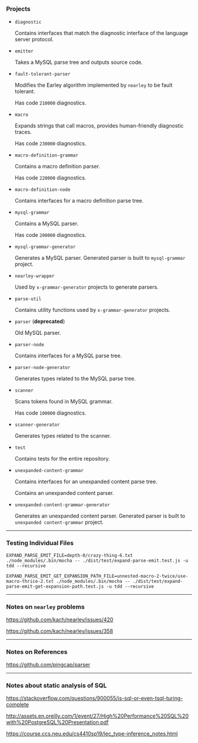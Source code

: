 ### Projects

+ `diagnostic`

  Contains interfaces that match the diagnostic interface of the language server protocol.

+ `emitter`

  Takes a MySQL parse tree and outputs source code.

+ `fault-tolerant-parser`

  Modifies the Earley algorithm implemented by `nearley` to be fault tolerant.

  Has code `210000` diagnostics.

+ `macro`

  Expands strings that call macros, provides human-friendly diagnostic traces.

  Has code `230000` diagnostics.

+ `macro-definition-grammar`

  Contains a macro definition parser.

  Has code `220000` diagnostics.

+ `macro-definition-node`

  Contains interfaces for a macro definition parse tree.

+ `mysql-grammar`

  Contains a MySQL parser.

  Has code `200000` diagnostics.

+ `mysql-grammar-generator`

  Generates a MySQL parser. Generated parser is built to `mysql-grammar` project.

+ `nearley-wrapper`

  Used by `x-grammar-generator` projects to generate parsers.

+ `parse-util`

  Contains utility functions used by `x-grammar-generator` projects.

+ `parser` (**deprecated**)

  Old MySQL parser.

+ `parser-node`

  Contains interfaces for a MySQL parse tree.

+ `parser-node-generator`

  Generates types related to the MySQL parse tree.

+ `scanner`

  Scans tokens found in MySQL grammar.

  Has code `100000` diagnostics.

+ `scanner-generator`

  Generates types related to the scanner.

+ `test`

  Contains tests for the entire repository.

+ `unexpanded-content-grammar`

  Contains interfaces for an unexpanded content parse tree.

  Contains an unexpanded content parser.

+ `unexpanded-content-grammar-generator`

  Generates an unexpanded content parser. Generated parser is built to `unexpanded content-grammar` project.

-----

### Testing Individual Files

```
EXPAND_PARSE_EMIT_FILE=depth-0/crazy-thing-6.txt ./node_modules/.bin/mocha -- ./dist/test/expand-parse-emit.test.js -u tdd --recursive
```
```
EXPAND_PARSE_EMIT_GET_EXPANSION_PATH_FILE=unnested-macro-2-twice/use-macro-thrice-2.txt ./node_modules/.bin/mocha -- ./dist/test/expand-parse-emit-get-expansion-path.test.js -u tdd --recursive
```

-----

### Notes on `nearley` problems

https://github.com/kach/nearley/issues/420

https://github.com/kach/nearley/issues/358

-----

### Notes on References

https://github.com/pingcap/parser

-----

### Notes about static analysis of SQL

https://stackoverflow.com/questions/900055/is-sql-or-even-tsql-turing-complete

http://assets.en.oreilly.com/1/event/27/High%20Performance%20SQL%20with%20PostgreSQL%20Presentation.pdf

https://course.ccs.neu.edu/cs4410sp19/lec_type-inference_notes.html
